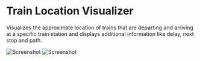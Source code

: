 # Train Location Visualizer

Visualizes the approximate location of trains that are departing and arriving at a specific train station and displays additional information like delay, next stop and path.

![Screenshot](https://raw.githubusercontent.com/findus/x/master/Picture1.png)
![Screenshot](https://raw.githubusercontent.com/findus/x/master/Picture2.png)
